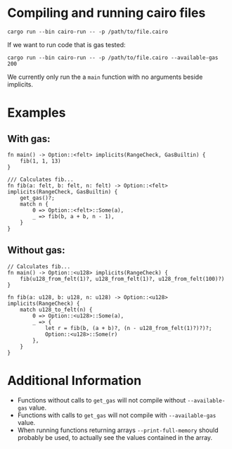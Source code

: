 # Compiling and running cairo files

```
cargo run --bin cairo-run -- -p /path/to/file.cairo
```

If we want to run code that is gas tested:
```
cargo run --bin cairo-run -- -p /path/to/file.cairo --available-gas 200
```

We currently only run the a `main` function with no arguments beside implicits.

# Examples

## With gas:
```
fn main() -> Option::<felt> implicits(RangeCheck, GasBuiltin) {
    fib(1, 1, 13)
}

/// Calculates fib...
fn fib(a: felt, b: felt, n: felt) -> Option::<felt> implicits(RangeCheck, GasBuiltin) {
    get_gas()?;
    match n {
        0 => Option::<felt>::Some(a),
        _ => fib(b, a + b, n - 1),
    }
}
```

## Without gas:
```
// Calculates fib...
fn main() -> Option::<u128> implicits(RangeCheck) {
    fib(u128_from_felt(1)?, u128_from_felt(1)?, u128_from_felt(100)?)
}

fn fib(a: u128, b: u128, n: u128) -> Option::<u128> implicits(RangeCheck) {
    match u128_to_felt(n) {
        0 => Option::<u128>::Some(a),
        _ => {
            let r = fib(b, (a + b)?, (n - u128_from_felt(1)?)?)?;
            Option::<u128>::Some(r)
        },
    }
}
```

# Additional Information
* Functions without calls to `get_gas` will not compile without `--available-gas` value.
* Functions with calls to `get_gas` will not compile with `--available-gas` value.
* When running functions returning arrays `--print-full-memory` should probably be used, to actually see the values contained in the array.
